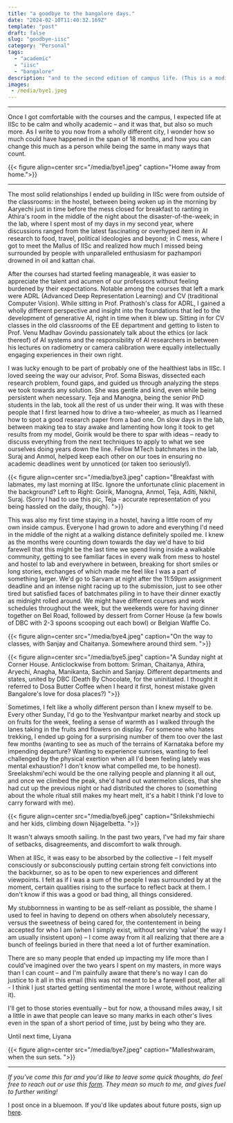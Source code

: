 ```yaml
---
title: "a goodbye to the bangalore days."
date: "2024-02-10T11:40:32.169Z"
template: "post"
draft: false
slug: "goodbye-iisc"
category: "Personal"
tags:
  - "academic"
  - "iisc"
  - "bangalore"
description: "and to the second edition of campus life. (This is a modified version of an email I sent in July 2023 as part of my newsletter project. If you'd like to receive these emails, sign up link is at the end of the post!)"
images: 
 - /media/bye1.jpeg
---
```


***

Once I got comfortable with the courses and the campus, I expected life at IISc to be calm and wholly academic – and it was that, but also so much more. As I write to you now from a wholly different city, I wonder how so much could have happened in the span of 18 months, and how you can change this much as a person while being the same in many ways that count.


{{< figure align=center src="/media/bye1.jpeg" caption="Home away from home.">}}

***

The most solid relationships I ended up building in IISc were from outside of the classrooms: in the hostel, between being woken up in the morning by Aaryechi just in time before the mess closed for breakfast to ranting in Athira's room in the middle of the night about the disaster-of-the-week; in the lab, where I spent most of my days in my second year,  where discussions ranged from the latest fascinating or overhyped item in AI research to food, travel, political ideologies and beyond; in C mess, where I got to meet the Mallus of IISc and realized how much I missed being surrounded by people with unparalleled enthusiasm for pazhampori drowned in oil and kattan chai.

<!-- {{< figure align=center src="/media/bye2.jpeg" caption="With Vaishnav, the day we collected my scooty from the showroom and he asked on the way back - 'oru chaaya kudichaalo?'">}} -->

After the courses had started feeling manageable, it was easier to appreciate the talent and acumen of our professors without feeling burdened by their expectations. Notable among the courses that left a mark were ADRL (Advanced Deep Representation Learning) and CV (traditional Computer Vision). While sitting in Prof. Prathosh's class for ADRL, I gained a wholly different perspective and insight into the foundations that led to the development of generative AI, right in time when it blew up. Sitting in for CV classes in the old classrooms of the EE department and getting to listen to Prof. Venu Madhav Govindu passionately talk about the ethics (or lack thereof) of AI systems and the responsibility of AI researchers in between his lectures on radiometry or camera calibration were equally intellectually engaging experiences in their own right.

I was lucky enough to be part of probably one of the healthiest labs in IISc. I loved seeing the way our advisor, Prof. Soma Biswas, dissected each research problem, found gaps, and guided us through analyzing the steps we took towards any solution. She was gentle and kind, even while being persistent when necessary. Teja and Manogna, being the senior PhD students in the lab, took all the rest of us under their wing. It was with these people that I first learned how to drive a two-wheeler, as much as I learned how to spot a good research paper from a bad one. On slow days in the lab, between making tea to stay awake and lamenting how long it took to get results from my model, Goirik would be there to spar with ideas – ready to discuss everything from the next techniques to apply to what we see ourselves doing years down the line. Fellow MTech batchmates in the lab, Suraj and Anmol, helped keep each other on our toes in ensuring no academic deadlines went by unnoticed (or taken too seriously!).

{{< figure align=center src="/media/bye3.jpeg" caption="Breakfast with labmates, my last morning at IISc. Ignore the unfortunate clinic placement in the background? Left to Right: Goirik, Manogna, Anmol, Teja, Aditi, Nikhil, Suraj. (Sorry I had to use this pic, Teja - accurate representation of you being hassled on the daily, though). ">}}

This was also my first time staying in a hostel, having a little room of my own inside campus. Everyone I had grown to adore and everything I'd need in the middle of the night at a walking distance definitely spoiled me. I knew as the months were counting down towards the day we'd have to bid farewell that this might be the last time we spend living inside a walkable community, getting to see familiar faces in every walk from mess to hostel and hostel to lab and everywhere in between, breaking for short smiles or long stories, exchanges of which made me feel like I was a part of something larger. We'd go to Sarvam at night after the 11:59pm assignment deadline and an intense night racing up to the submission, just to see other tired but satisfied faces of batchmates piling in to have their dinner exactly as midnight rolled around. We might have different courses and work schedules throughout the week, but the weekends were for having dinner together on Bel Road, followed by dessert from Corner House (a few bowls of DBC with 2-3 spoons scooping out each bowl) or Belgian Waffle Co.

{{< figure align=center src="/media/bye4.jpeg" caption="On the way to classes, with Sanjay and Chaitanya. Somewhere around third sem. ">}}

{{< figure align=center src="/media/bye5.jpeg" caption="A Sunday night at Corner House. Anticlockwise from bottom: Sriman, Chaitanya, Athira, Aryechi, Anagha, Manikanta, Sachin and Sanjay. Different departments and states, united by DBC (Death By Chocolate, for the uninitiated. I thought it referred to Dosa Butter Coffee when I heard it first, honest mistake given Bangalore's love for dosa places?) ">}}



Sometimes, I felt like a wholly different person than I knew myself to be. Every other Sunday, I'd go to the Yeshvantpur market nearby and stock up on fruits for the week, feeling a sense of warmth as I walked through the lanes taking in the fruits and flowers on display. For someone who hates trekking, I ended up going for a surprising number of them too over the last few months (wanting to see as much of the terrains of Karnataka before my impending departure? Wanting to experience sunrises, wanting to feel challenged by the physical exertion when all I'd been feeling lately was mental exhaustion? I don't know what compelled me, to be honest). Sreelakshmi'echi would be the one rallying people and planning it all out, and once we climbed the peak, she'd hand out watermelon slices, that she had cut up the previous night or had distributed the chores to (something about the whole ritual still makes my heart melt, it's a habit I think I'd love to carry forward with me).

{{< figure align=center src="/media/bye6.jpeg" caption="Srilekshmiechi and her kids, climbing down Nijagelbetta. ">}}

It wasn't always smooth sailing. In the past two years, I've had my fair share of setbacks, disagreements, and discomfort to walk through.

When at IISc, it was easy to be absorbed by the collective – I felt myself consciously or subconsciously putting certain strong felt convictions into the backburner, so as to be open to new experiences and different viewpoints. I felt as if I was a sum of the people I was surrounded by at the moment, certain qualities rising to the surface to reflect back at them. I don't know if this was a good or bad thing, all things considered. 

My stubbornness in wanting to be as self-reliant as possible, the shame I used to feel in having to depend on others when absolutely necessary, versus the sweetness of being cared for, the contentement in being accepted for who I am (when I simply exist, without serving 'value' the way I am usually insistent upon) – I come away from it all realizing that there are a bunch of feelings buried in there that need a lot of further examination.

There are so many people that ended up impacting my life more than I could've imagined over the two years I spent on my masters, in more ways than I can count – and I'm painfully aware that there's no way I can do justice to it all in this email (this was not meant to be a farewell post, after all - I think I just started getting sentimental the more I wrote, without realizing it). 

I'll get to those stories eventually – but for now, a thousand miles away, I sit a little in awe that people can leave so many marks in each other's lives even in the span of a short period of time, just by being who they are.

Until next time, 
Liyana

{{< figure align=center src="/media/bye7.jpeg" caption="Malleshwaram, when the sun sets. ">}}

***


*If you've come this far and you'd like to leave some quick thoughts, do feel free to reach out or use this [form](https://docs.google.com/forms/d/1NopQb8UuY0yysiPPYgzaPqBXLuE7ecmo_jVcAnO6QAY/). They mean so much to me, and gives fuel to further writing!*

I post once in a bluemoon. If you'd like updates about future posts, sign up [here](https://forms.gle/ngZyP7agyeFGx3QC9).
